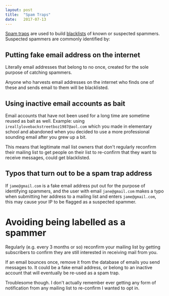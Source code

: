 ```yaml
---
layout: post
title:  "Spam Traps"
date:   2017-07-13
---
```


[Spam traps](https://help.campaignmonitor.com/spam-trap-email-addresses) 
are used to build [blacklists](https://en.wikipedia.org/wiki/SpamCop) 
of known or suspected spammers.
Suspected spammers are commonly identified by:

## Putting fake email address on the internet

Literally email addresses that belong to no once,
created for the sole purpose of catching spammers.

Anyone who harvests email addresses on the internet
who finds one of these and sends email to them
will be blacklisted. 

## Using inactive email accounts as bait

Email accounts that have not been used for a long time are
sometime reused as bait as well.
Example: using `ireallylovebackstreetboz1987@aol.com` 
which you made in elementary school and abandoned when you
decided to use a more professional sounding email
after you grew up a bit.

This means that legitimate mail list owners that don't
regularly reconfirm their mailing list to get 
people on their list to re-confirm that they want to receive messages,
could get blacklisted. 

## Typos that turn out to be a spam trap address

If `jame@gmail.com` is a fake email address put out 
for the purpose of identifying spammers, 
and the user with email `jane@gmail.com` makes a typo
when submitting her address to a mailing list and
enters `jame@gmail.com`, this may cause your IP to be flagged
as a suspected spammer.

# Avoiding being labelled as a spammer

Regularly (e.g. every 3 months or so)
reconfirm your mailing list by getting subscribers
to confirm they are still interested in receiving mail from you.

If an email bounces once, remove it from the database
of emails you send messages to.
It could be a fake email address,
or belong to an inactive account that will eventually be re-used as 
a spam trap.

Troublesome though. I don't actually remember ever
getting any form of notification from any mailing list 
to re-confirm I wanted to opt in.





